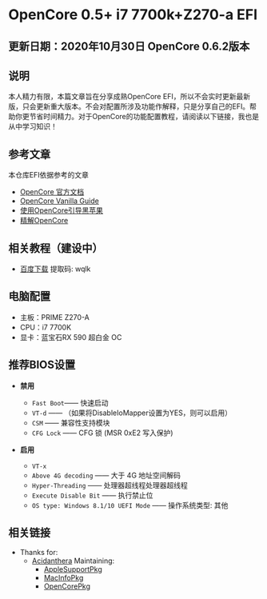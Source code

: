 # OpenCore 0.5+ i7 7700k+Z270-a EFI

## 更新日期：2020年10月30日 OpenCore 0.6.2版本

## 说明

本人精力有限，本篇文章旨在分享成熟OpenCore EFI，所以不会实时更新最新版，只会更新重大版本。不会对配置所涉及功能作解释，只是分享自己的EFI。帮助你更节省时间精力。对于OpenCore的功能配置教程，请阅读以下链接，我也是从中学习知识！

## 参考文章

本仓库EFI依据参考的文章
  - [OpenCore 官方文档](https://github.com/acidanthera/OpenCorePkg/blob/master/Docs/Configuration.pdf)
  - [OpenCore Vanilla Guide](https://khronokernel-2.gitbook.io/opencore-vanilla-desktop-guide/)
  - [使用OpenCore引导黑苹果](https://blog.xjn819.com/?p=543)
  - [精解OpenCore](https://blog.daliansky.net/OpenCore-BootLoader.html)
  
## 相关教程（建设中）
  - [百度下载](https://pan.baidu.com/s/1WGO0OVk85a_H3WrT0fp-lQ) 提取码: wqlk
  
## 电脑配置
  
  - 主板：PRIME Z270-A
  - CPU：i7 7700K
  - 显卡：蓝宝石RX 590 超白金 OC
  
## 推荐BIOS设置

- **禁用**

  -  `Fast Boot`—— 快速启动
  -  `VT-d` —— （如果将DisableIoMapper设置为YES，则可以启用）
  -  `CSM` —— 兼容性支持模块
  -  `CFG Lock` —— CFG 锁 (MSR 0xE2 写入保护)
  
- **启用**

  -  `VT-x`
  -  `Above 4G decoding` —— 大于 4G 地址空间解码
  -  `Hyper-Threading` —— 处理器超线程处理器超线程
  -  `Execute Disable Bit` —— 执行禁止位
  -  `OS type: Windows 8.1/10 UEFI Mode` —— 操作系统类型: 其他 


## 相关链接

- Thanks for:
  - [Acidanthera](https://github.com/acidanthera) Maintaining:
    - [AppleSupportPkg](https://github.com/acidanthera/AppleSupportPkg)
    - [MacInfoPkg](https://github.com/acidanthera/MacInfoPkg)
    - [OpenCorePkg](https://github.com/acidanthera/OpenCorePkg)
